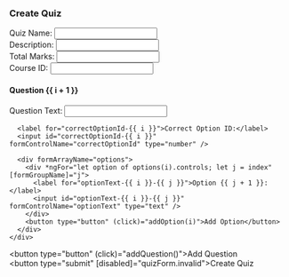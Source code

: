 <h3>Create Quiz</h3>
<form [formGroup]="quizForm" (ngSubmit)="createQuiz()">
  <div>
    <label for="quizName">Quiz Name:</label>
    <input id="quizName" formControlName="quizName" type="text" />
  </div>
  <div>
    <label for="description">Description:</label>
    <input id="description" formControlName="description" type="text" />
  </div>
  <div>
    <label for="totalmarks">Total Marks:</label>
    <input id="totalmarks" formControlName="totalmarks" type="number" />
  </div>
  <div>
    <label for="courseId">Course ID:</label>
    <input id="courseId" formControlName="courseId" type="number" />
  </div>

  <div formArrayName="questions">
    <div *ngFor="let question of questions.controls; let i = index" [formGroupName]="i">
      <h4>Question {{ i + 1 }}</h4>
      <label for="questionText-{{ i }}">Question Text:</label>
      <input id="questionText-{{ i }}" formControlName="questionText" type="text" />

      <label for="correctOptionId-{{ i }}">Correct Option ID:</label>
      <input id="correctOptionId-{{ i }}" formControlName="correctOptionId" type="number" />

      <div formArrayName="options">
        <div *ngFor="let option of options(i).controls; let j = index" [formGroupName]="j">
          <label for="optionText-{{ i }}-{{ j }}">Option {{ j + 1 }}:</label>
          <input id="optionText-{{ i }}-{{ j }}" formControlName="optionText" type="text" />
        </div>
        <button type="button" (click)="addOption(i)">Add Option</button>
      </div>
    </div>
  </div>

  <button type="button" (click)="addQuestion()">Add Question</button>
  <br />
  <button type="submit" [disabled]="quizForm.invalid">Create Quiz</button>
</form>


